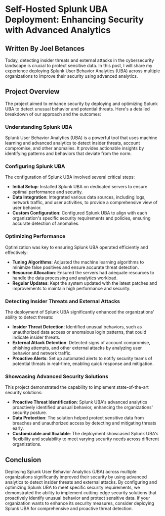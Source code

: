 # Self-Hosted Splunk UBA Deployment: Enhancing Security with Advanced Analytics

## Written By Joel Betances

Today, detecting insider threats and external attacks in the cybersecurity landscape is crucial to protect sensitive data. In this post, I will share my experience deploying Splunk User Behavior Analytics (UBA) across multiple organizations to improve their security using advanced analytics.

## Project Overview

The project aimed to enhance security by deploying and optimizing Splunk UBA to detect unusual behavior and potential threats. Here's a detailed breakdown of our approach and the outcomes:

### Understanding Splunk UBA

Splunk User Behavior Analytics (UBA) is a powerful tool that uses machine learning and advanced analytics to detect insider threats, account compromise, and other anomalies. It provides actionable insights by identifying patterns and behaviors that deviate from the norm.

### Configuring Splunk UBA

The configuration of Splunk UBA involved several critical steps:

- **Initial Setup**: Installed Splunk UBA on dedicated servers to ensure optimal performance and security.
- **Data Integration**: Integrated various data sources, including logs, network traffic, and user activities, to provide a comprehensive view of user behavior.
- **Custom Configuration**: Configured Splunk UBA to align with each organization's specific security requirements and policies, ensuring accurate detection of anomalies.

### Optimizing Performance

Optimization was key to ensuring Splunk UBA operated efficiently and effectively:

- **Tuning Algorithms**: Adjusted the machine learning algorithms to minimize false positives and ensure accurate threat detection.
- **Resource Allocation**: Ensured the servers had adequate resources to handle the data processing and analytics workload.
- **Regular Updates**: Kept the system updated with the latest patches and improvements to maintain high performance and security.

### Detecting Insider Threats and External Attacks

The deployment of Splunk UBA significantly enhanced the organizations' ability to detect threats:

- **Insider Threat Detection**: Identified unusual behaviors, such as unauthorized data access or anomalous login patterns, that could indicate insider threats.
- **External Attack Detection**: Detected signs of account compromise, phishing attempts, and other external attacks by analyzing user behavior and network traffic.
- **Proactive Alerts**: Set up automated alerts to notify security teams of potential threats in real-time, enabling quick response and mitigation.

### Showcasing Advanced Security Solutions

This project demonstrated the capability to implement state-of-the-art security solutions:

- **Proactive Threat Identification**: Splunk UBA's advanced analytics proactively identified unusual behavior, enhancing the organizations' security posture.
- **Data Protection**: The solution helped protect sensitive data from breaches and unauthorized access by detecting and mitigating threats early.
- **Customizable and Scalable**: The deployment showcased Splunk UBA's flexibility and scalability to meet varying security needs across different organizations.

## Conclusion

Deploying Splunk User Behavior Analytics (UBA) across multiple organizations significantly improved their security by using advanced analytics to detect insider threats and external attacks. By configuring and optimizing Splunk UBA to meet specific security requirements, we demonstrated the ability to implement cutting-edge security solutions that proactively identify unusual behavior and protect sensitive data. If your organization wants to enhance its security measures, consider deploying Splunk UBA for comprehensive and proactive threat detection.
